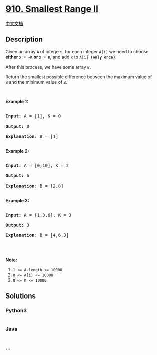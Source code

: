 # [910. Smallest Range II](https://leetcode.com/problems/smallest-range-ii)

[中文文档](/solution/0900-0999/0910.Smallest%20Range%20II/README.md)

## Description

<p>Given an array <code>A</code> of integers, for each integer <code>A[i]</code> we need to choose <strong>either&nbsp;<code>x = -K</code>&nbsp;or <code>x = K</code></strong>, and add <code>x</code> to <code>A[i] <strong>(only once)</strong></code>.</p>

<p>After this process, we have some array <code>B</code>.</p>

<p>Return the smallest possible difference between the maximum value of <code>B</code>&nbsp;and the minimum value of <code>B</code>.</p>

<p>&nbsp;</p>

<ol>

</ol>

<div>

<p><strong>Example 1:</strong></p>

<pre>

<strong>Input: </strong>A = <span id="example-input-1-1">[1]</span>, K = <span id="example-input-1-2">0</span>

<strong>Output: </strong><span id="example-output-1">0</span>

<span><strong>Explanation</strong>: B = [1]</span>

</pre>

<div>

<p><strong>Example 2:</strong></p>

<pre>

<strong>Input: </strong>A = <span id="example-input-2-1">[0,10]</span>, K = <span id="example-input-2-2">2</span>

<strong>Output: </strong><span id="example-output-2">6

</span><span><strong>Explanation</strong>: B = [2,8]</span>

</pre>

<div>

<p><strong>Example 3:</strong></p>

<pre>

<strong>Input: </strong>A = <span id="example-input-3-1">[1,3,6]</span>, K = <span id="example-input-3-2">3</span>

<strong>Output: </strong><span id="example-output-3">3</span>

<span><strong>Explanation</strong>: B = [4,6,3]</span>

</pre>

<p>&nbsp;</p>

<p><strong>Note:</strong></p>

<ol>
	<li><code>1 &lt;= A.length &lt;= 10000</code></li>
	<li><code>0 &lt;= A[i] &lt;= 10000</code></li>
	<li><code>0 &lt;= K &lt;= 10000</code></li>
</ol>

</div>

</div>

</div>

## Solutions

<!-- tabs:start -->

### **Python3**

```python

```

### **Java**

```java

```

### **...**

```

```

<!-- tabs:end -->
